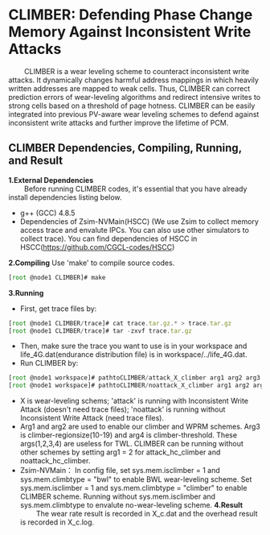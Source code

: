 # CLIMBER: Defending Phase Change Memory Against Inconsistent Write Attacks


&#160; &#160; &#160; &#160; CLIMBER is a wear leveling scheme to counteract inconsistent write attacks. It  dynamically changes harmful address mappings in which heavily written addresses are mapped to weak cells. Thus, CLIMBER can correct prediction errors of wear-leveling algorithms and redirect intensive writes to strong cells based on a threshold of page hotness. CLIMBER can be easily integrated into previous PV-aware wear leveling schemes to defend against inconsistent write attacks and further improve the lifetime of PCM.

CLIMBER Dependencies, Compiling, Running, and Result
------------
**1.External Dependencies**  
&#160; &#160; &#160; &#160; Before running CLIMBER codes, it's essential that you have already install dependencies listing below.
* g++ (GCC) 4.8.5
* Dependencies of Zsim-NVMain(HSCC) (We use Zsim to collect memory access trace and envalute IPCs. You can also use other simulators to collect trace). You can find dependencies of HSCC in HSCC(https://github.com/CGCL-codes/HSCC)

**2.Compiling**
Use 'make' to compile source codes.
```javascript
[root @node1 CLIMBER]# make
```
**3.Running**

* First, get trace files by:
```javascript
[root @node1 CLIMBER/trace]# cat trace.tar.gz.* > trace.tar.gz
[root @node1 CLIMBER/trace]# tar -zxvf trace.tar.gz
```
* Then, make sure the trace you want to use is in your workspace and life_4G.dat(endurance distribution file) is in workspace/../life_4G.dat.
* Run CLIMBER by:
```javascript
[root @node1 workspace]# pathtoCLIMBER/attack_X_climber arg1 arg2 arg3 arg4
[root @node1 workspace]# pathtoCLIMBER/noattack_X_climber arg1 arg2 arg3 arg4
```
* X is wear-leveling schems; 'attack' is running with Inconsistent Write Attack (doesn't need trace files); 'noattack' is running without Inconsistent Write Attack (need trace files).
* Arg1 and arg2 are used to enable our climber and WPRM schemes. Arg3 is climber-regionsize(10-19) and arg4 is climber-threshold. These args(1,2,3,4) are useless for TWL. CLIMBER can be running without other schemes by setting arg1 = 2 for attack_hc_climber and noattack_hc_climber.
* Zsim-NVMain： In config file, set sys.mem.isclimber = 1 and sys.mem.climbtype = "bwl" to enable BWL wear-leveling scheme. Set sys.mem.isclimber = 1 and sys.mem.climbtype = "climber" to enable CLIMBER scheme. Running without sys.mem.isclimber and sys.mem.climbtype to envalute no-wear-leveling scheme.
**4.Result**  
&#160; &#160; &#160; &#160; The wear rate result is recorded in X_c.dat and the overhead result is recorded in X_c.log.


